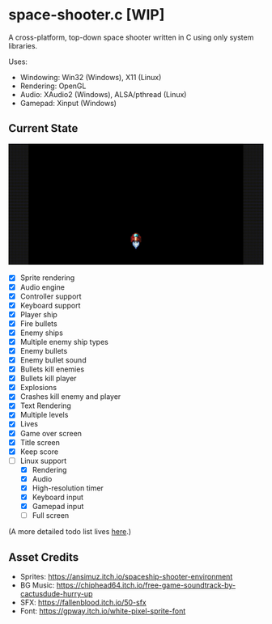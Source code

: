 space-shooter.c [WIP]
=====================
A cross-platform, top-down space shooter written in C using only system libraries.

Uses:
- Windowing: Win32 (Windows), X11 (Linux)
- Rendering: OpenGL
- Audio: XAudio2 (Windows), ALSA/pthread (Linux)
- Gamepad: Xinput (Windows)

Current State
-------------

![gif](./space-shooter.c.gif)

- [x] Sprite rendering
- [x] Audio engine
- [x] Controller support
- [x] Keyboard support
- [x] Player ship
- [x] Fire bullets
- [x] Enemy ships
- [x] Multiple enemy ship types
- [x] Enemy bullets
- [x] Enemy bullet sound
- [x] Bullets kill enemies
- [x] Bullets kill player
- [x] Explosions
- [x] Crashes kill enemy and player
- [x] Text Rendering
- [x] Multiple levels
- [x] Lives
- [x] Game over screen
- [x] Title screen
- [x] Keep score
- [ ] Linux support
    - [x] Rendering
    - [x] Audio
    - [x] High-resolution timer
    - [x] Keyboard input
    - [x] Gamepad input
    - [ ] Full screen

(A more detailed todo list lives [here](./TODO.md).)

Asset Credits
-------------
- Sprites: https://ansimuz.itch.io/spaceship-shooter-environment
- BG Music: https://chiphead64.itch.io/free-game-soundtrack-by-cactusdude-hurry-up
- SFX: https://fallenblood.itch.io/50-sfx
- Font: https://gpway.itch.io/white-pixel-sprite-font
